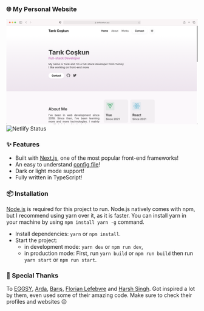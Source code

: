 ### 🌐 My Personal Website

![Website Preview](public/preview.png)
![Netlify Status](https://api.netlify.com/api/v1/badges/edb2b2f4-2dc3-46fc-ab4b-b0656ae45700/deploy-status)

### ✨ Features

- Built with [Next.js](https://nextjs.org), one of the most popular front-end frameworks!
- An easy to understand [config file](https://github.com/tarikcoskun/website/blob/master/web.config.tsx)!
- Dark or light mode support!
- Fully written in TypeScript!

### 📦️ Installation

[Node.js](https://nodejs.org/en/download) is required for this project to run. Node.js natively comes with npm, but I recommend using yarn over it, as it is faster. You can install yarn in your machine by using `npm install yarn -g` command.

- Install dependencies: `yarn` or `npm install`.
- Start the project:
  - in development mode: `yarn dev` or `npm run dev`,
  - in production mode: First, run `yarn build` or `npm run build` then run `yarn start` or `npm run start`.

### 🙏 Special Thanks

To [EGGSY](https://github.com/eggsy), [Arda](https://github.com/ardasoyturk), [Barış](https://github.com/barbarbar338), [Florian Lefebvre](https://github.com/florian-lefebvre) and [Harsh Singh](https://github.com/harshhhdev). Got inspired a lot by them, even used some of their amazing code. Make sure to check their profiles and websites 😉